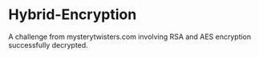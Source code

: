 # Hybrid-Encryption
A challenge from mysterytwisters.com involving RSA and AES encryption successfully decrypted.

